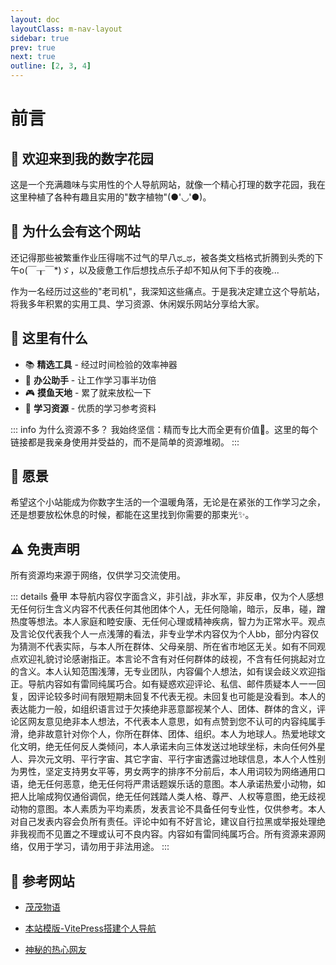 ```yaml
---
layout: doc
layoutClass: m-nav-layout
sidebar: true
prev: true
next: true
outline: [2, 3, 4]
---
```


<style src="/.vitepress/theme/style/nav.scss"></style>

# 前言

## 🌱 欢迎来到我的数字花园

这是一个充满趣味与实用性的个人导航网站，就像一个精心打理的数字花园，我在这里种植了各种有趣且实用的"数字植物"(●'◡'●)。

## 🤔 为什么会有这个网站

还记得那些被繁重作业压得喘不过气的早八ಥ_ಥ，被各类文档格式折腾到头秃的下午o(￣┰￣*)ゞ，以及疲惫工作后想找点乐子却不知从何下手的夜晚...

作为一名经历过这些的"老司机"，我深知这些痛点。于是我决定建立这个导航站，将我多年积累的实用工具、学习资源、休闲娱乐网站分享给大家。

## 🎁 这里有什么

- 📚 **精选工具** - 经过时间检验的效率神器
- 💼 **办公助手** - 让工作学习事半功倍
- 🎮 **摸鱼天地** - 累了就来放松一下
- 📖 **学习资源** - 优质的学习参考资料

::: info 为什么资源不多？
我始终坚信：精而专比大而全更有价值🎉。这里的每个链接都是我亲身使用并受益的，而不是简单的资源堆砌。
:::

## 🌈 愿景

希望这个小站能成为你数字生活的一个温暖角落，无论是在紧张的工作学习之余，还是想要放松休息的时候，都能在这里找到你需要的那束光✨。

## ⚠️ 免责声明

所有资源均来源于网络，仅供学习交流使用。

::: details 叠甲
本导航内容仅字面含义，非引战，非水军，非反串，仅为个人感想无任何衍生含义内容不代表任何其他团体个人，无任何隐喻，暗示，反串，碰，蹭热度等想法。本人家庭和睦安康、无任何心理或精神疾病，智力为正常水平。观点及言论仅代表我个人一点浅薄的看法，非专业学术内容仅为个人bb，部分内容仅为猜测不代表实际，与本人所在群体、父母亲朋、所在省市地区无关。如有不同观点欢迎礼貌讨论感谢指正。本言论不含有对任何群体的歧视，不含有任何挑起对立的含义。本人认知范围浅薄，无专业团队，内容偏个人想法，如有误会歧义欢迎指正。导航内容如有雷同纯属巧合。如有疑惑欢迎评论、私信、邮件质疑本人一一回复，因评论较多时间有限短期未回复不代表无视。未回复也可能是没看到。本人的表达能力一般，如组织语言过于欠揍绝非恶意鄙视某个人、团体、群体的含义，评论区网友意见绝非本人想法，不代表本人意思，如有点赞到您不认可的内容纯属手滑，绝非故意针对你个人，你所在群体、团体、组织。本人为地球人。热爱地球文化文明，绝无任何反人类倾问，本人承诺未向三体发送过地球坐标，未向任何外星人、异次元文明、平行字宙、其它字宙、平行字宙透露过地球信息，本人个人性别为男性，坚定支持男女平等，男女两字的排序不分前后，本人用词较为网络通用口语，绝无任何恶意，绝无任何将严肃话题娱乐话的意图。本人承诺热爱小动物，如把人比喻成狗仅通俗调侃，绝无任何践踏人类人格、尊严、人权等意图，绝无歧视动物的意图。本人素质为平均素质，发表言论不具备任何专业性，仅供参考。本人对自己发表内容会负所有责任。评论中如有不好言论，建议自行拉黑或举报处理绝非我视而不见置之不理或认可不良内容。内容如有雷同纯属巧合。所有资源来源网络，仅用于学习，请勿用于非法用途。
:::

## 🔗 参考网站

* [茂茂物语](https://notes.fe-mm.com/)

* [本站模版-VitePress搭建个人导航](https://vitepress.yiov.top/nav/)

* [神秘的热心网友](https://imyshare.com/)
